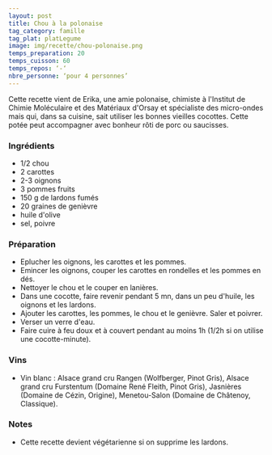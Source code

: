 ```yaml
---
layout: post
title: Chou à la polonaise
tag_category: famille
tag_plat: platLegume
image: img/recette/chou-polonaise.png
temps_preparation: 20
temps_cuisson: 60
temps_repos: ‘-‘
nbre_personne: ‘pour 4 personnes’
---
```

Cette recette vient de Erika, une amie polonaise, chimiste à l'Institut de Chimie Moléculaire et des Matériaux d'Orsay et spécialiste des micro-ondes mais qui, dans sa cuisine, sait utiliser les bonnes vieilles cocottes. Cette potée peut accompagner avec bonheur rôti de porc ou saucisses.

### Ingrédients
* 1/2 chou
* 2 carottes
* 2-3 oignons
* 3 pommes fruits
* 150 g de lardons fumés
* 20 graines de genièvre
* huile d'olive
* sel, poivre

### Préparation
* Eplucher les oignons, les carottes et les pommes.
* Emincer les oignons, couper les carottes en rondelles et les pommes en dés.
* Nettoyer le chou et le couper en lanières.
* Dans une cocotte, faire revenir pendant 5 mn, dans un peu d'huile, les oignons et les lardons.
* Ajouter les carottes, les pommes, le chou et le genièvre. Saler et poivrer.
* Verser un verre d'eau.
* Faire cuire à feu doux et à couvert pendant au moins 1h (1/2h si on utilise une cocotte-minute).

### Vins
* Vin blanc : Alsace grand cru Rangen (Wolfberger, Pinot Gris), Alsace grand cru Furstentum (Domaine René Fleith, Pinot Gris), Jasnières (Domaine de Cézin, Origine), Menetou-Salon (Domaine de Châtenoy, Classique).

### Notes
* Cette recette devient végétarienne si on supprime les lardons.
